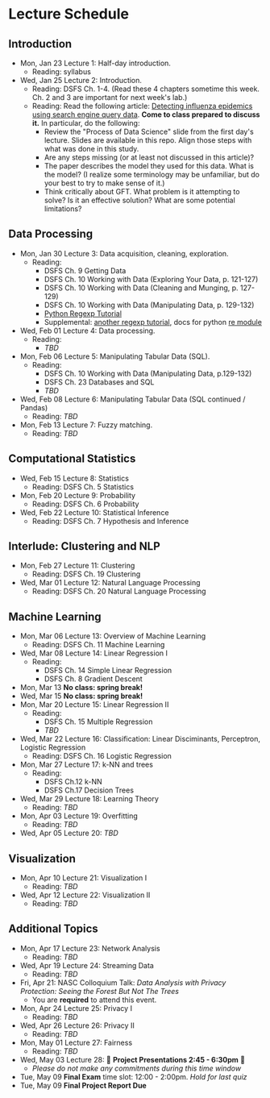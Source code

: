 # Lecture Schedule

## Introduction

- Mon, Jan 23 Lecture 1:  Half-day introduction.
    + Reading: syllabus
- Wed, Jan 25 Lecture 2: Introduction.
    + Reading: DSFS Ch. 1-4. (Read these 4 chapters sometime this week.  Ch. 2 and 3 are important for next week's lab.)
    + Reading: Read the following article: [Detecting influenza epidemics using search engine
query data](http://www.nature.com/nature/journal/v457/n7232/pdf/nature07634.pdf).  **Come to class prepared to discuss it.**  In particular, do the following:
        * Review the "Process of Data Science" slide from the first day's lecture.  Slides are available in this repo.  Align those steps with what was done in this study.  
        * Are any steps missing (or at least not discussed in this article)?
        * The paper describes the model they used for this data.  What is the model?  (I realize some terminology may be unfamiliar, but do your best to try to make sense of it.)
        * Think critically about GFT.  What problem is it attempting to solve?  Is it an effective solution?  What are some potential limitations?


## Data Processing

- Mon, Jan 30 Lecture 3: Data acquisition, cleaning, exploration.
    + Reading:
        * DSFS Ch. 9 Getting Data
        * DSFS Ch. 10 Working with Data (Exploring Your Data, p. 121-127)
        * DSFS Ch. 10 Working with Data (Cleaning and Munging, p. 127-129)
        * DSFS Ch. 10 Working with Data (Manipulating Data, p. 129-132)
        * [Python Regexp Tutorial](https://developers.google.com/edu/python/regular-expressions)
        * Supplemental: [another regexp tutorial](https://docs.python.org/2/howto/regex.html), docs for python [re module](https://docs.python.org/2/library/re.html#module-re)    
- Wed, Feb 01 Lecture 4:  Data processing.
    + Reading: 
        * *TBD*
- Mon, Feb 06 Lecture 5:  Manipulating Tabular Data (SQL).
    + Reading: 
        * DSFS Ch. 10 Working with Data (Manipulating Data, p.129-132)
        * DSFS Ch. 23 Databases and SQL
        * *TBD*
- Wed, Feb 08 Lecture 6:  Manipulating Tabular Data (SQL continued / Pandas)
    + Reading: *TBD*
- Mon, Feb 13 Lecture 7:  Fuzzy matching.
    + Reading: *TBD*

## Computational Statistics

- Wed, Feb 15 Lecture 8: Statistics
    + Reading: DSFS Ch. 5 Statistics
- Mon, Feb 20 Lecture 9: Probability
    + Reading: DSFS Ch. 6 Probability
- Wed, Feb 22 Lecture 10: Statistical Inference
    + Reading: DSFS Ch. 7 Hypothesis and Inference

## Interlude: Clustering and NLP

- Mon, Feb 27 Lecture 11: Clustering
    + Reading: DSFS Ch. 19 Clustering
- Wed, Mar 01 Lecture 12: Natural Language Processing
    + Reading: DSFS Ch. 20 Natural Language Processing

## Machine Learning

- Mon, Mar 06 Lecture 13: Overview of Machine Learning
    + Reading: DSFS Ch. 11 Machine Learning
- Wed, Mar 08 Lecture 14: Linear Regression I
    + Reading: 
    	* DSFS Ch. 14 Simple Linear Regression 
    	* DSFS Ch. 8 Gradient Descent
- Mon, Mar 13 **No class: spring break!**
- Wed, Mar 15 **No class: spring break!**
- Mon, Mar 20 Lecture 15: Linear Regression II
    + Reading: 
    	* DSFS Ch. 15 Multiple Regression
    	* *TBD*
- Wed, Mar 22 Lecture 16: Classification: Linear Disciminants, Perceptron, Logistic Regression
    + Reading: DSFS Ch. 16 Logistic Regression 
- Mon, Mar 27 Lecture 17: k-NN and trees
    + Reading: 
    	* DSFS Ch.12 k-NN
    	* DSFS Ch.17 Decision Trees
- Wed, Mar 29 Lecture 18: Learning Theory
    + Reading: *TBD*
- Mon, Apr 03 Lecture 19: Overfitting
    + Reading: *TBD*
- Wed, Apr 05 Lecture 20: *TBD*

## Visualization

- Mon, Apr 10 Lecture 21: Visualization I
    + Reading: *TBD* 
- Wed, Apr 12 Lecture 22: Visualization II
    + Reading: *TBD*

## Additional Topics

- Mon, Apr 17 Lecture 23: Network Analysis
    + Reading: *TBD*
- Wed, Apr 19 Lecture 24: Streaming Data
    + Reading: *TBD*
- Fri, Apr 21: NASC Colloquium Talk: *Data Analysis with Privacy Protection: Seeing the Forest But Not The Trees*
	+ You are **required** to attend this event.
- Mon, Apr 24 Lecture 25: Privacy I
    + Reading: *TBD*
- Wed, Apr 26 Lecture 26: Privacy II
    + Reading: *TBD*
- Mon, May 01 Lecture 27: Fairness
    + Reading: *TBD*
- Wed, May 03 Lecture 28: :tada: **Project Presentations 2:45 - 6:30pm** :tada:
	+ *Please do not make any commitments during this time window*
- Tue, May 09 **Final Exam** time slot: 12:00 - 2:00pm.  *Hold for last quiz*
- Tue, May 09 **Final Project Report Due** 
